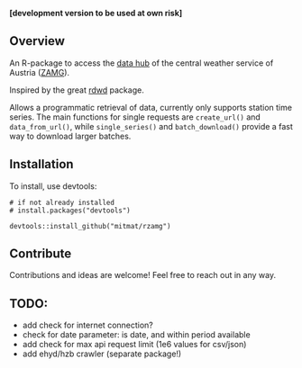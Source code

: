 **[development version to be used at own risk]**

## Overview

An R-package to access the [data hub](https://data.hub.zamg.ac.at/) of the central weather service of Austria ([ZAMG](https://www.zamg.ac.at/)).

Inspired by the great [rdwd](https://github.com/brry/rdwd) package.

Allows a programmatic retrieval of data, currently only supports station time series. The main functions for single requests are `create_url()` and `data_from_url()`, while `single_series()` and `batch_download()` provide a fast way to download larger batches.


## Installation

To install, use devtools:

```{r}
# if not already installed
# install.packages("devtools")

devtools::install_github("mitmat/rzamg")

```


## Contribute

Contributions and ideas are welcome! Feel free to reach out in any way.


## TODO:
- add check for internet connection?
- check for date parameter: is date, and within period available
- add check for max api request limit (1e6 values for csv/json)
- add ehyd/hzb crawler (separate package!)
